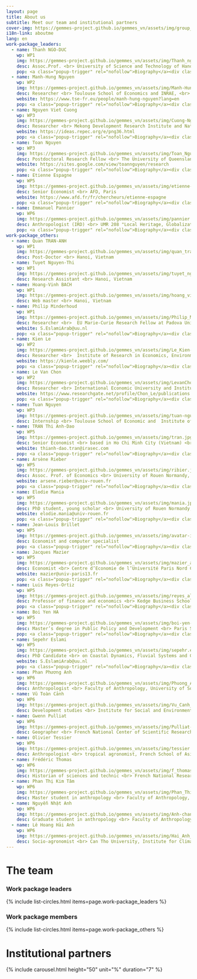 ```yaml
---
layout: page
title: About us
subtitle: Meet our team and institutional partners 
cover-img: https://gemmes-project.github.io/gemmes_vn/assets/img/group_photo.jpg
i18n-link: aboutme
lang: en
work-package_leaders:
  - name: Thanh NGO-DUC
    wp: WP1
    img: https://gemmes-project.github.io/gemmes_vn/assets/img/Thanh_ngo-duc.jpg
    desc: Assoc.Prof. <br> University of Science and Technology of Hanoi
    pop: <a class="popup-trigger" rel="nofollow">Biography</a><div class="popup">Assoc. Prof. Thanh Ngo-Duc obtained his engineer diploma (2001), master (2002) and PhD degrees in France (2005) and then spent three years at the University of Tokyo for his Post-Doctoral research on hydro-meteorological modelling. He is currently the Co-Director of the Department of Space and Applications (DSA), and the co-director of the LOTUS International Joint Laboratory (http://lotus.usth.edu.vn) at the University of Science and Technology of Hanoi (USTH). Dr. Thanh Ngo-Duc also leads the research group of Remote Sensing and Modelling of Surface and Atmosphere (REMOSAT), which is recognized as one of the groups with good scientific publishing and international cooperation achievements in Vietnam. His research, using modeling and remote sensing tools, focuses on the topics of natural disasters and climate change, including floods and heavy rainfall mechanisms.<span class="popup-btn-close">close</span></div>
  - name: Manh-Hung Nguyen
    wp: WP2
    img: https://gemmes-project.github.io/gemmes_vn/assets/img/Manh-Hung-Nguyen_alt.jpg
    desc: Researcher <br> Toulouse School of Economics and INRAE, <br> Toulouse, France
    website: https://www.tse-fr.eu/people/manh-hung-nguyen?lang=en
    pop: <a class="popup-trigger" rel="nofollow">Biography</a><div class="popup">Manh-Hung Nguyen is researcher at INRAE and Toulouse School of Economics. He obtained his Phd at University of Paris1.  His research concerns endogenous growth theory and environmental economics. He has published scientific papers on general equilibrium, endogenous growth and natural resources, epidemics  and flood risk management policies. He has been Research Fellow at NUS in Singapore, and Visiting Fellow at Cornell University. He directly participates and coordinates various research projects in Vietnam and France, especially in the fields of agriculture, infectious disease, energy and climate change. <span class="popup-btn-close">close</span></div>
  - name: Nguyen Viet Cuong
    wp: WP3
    img: https://gemmes-project.github.io/gemmes_vn/assets/img/Cuong-Nguyen.jpg
    desc: Researcher <br> Mekong Development Research Institute and National Economics University
    website: https://ideas.repec.org/e/png36.html
    pop: <a class="popup-trigger" rel="nofollow">Biography</a><div class="popup"> Nguyen Viet Cuong is a researcher and lecturer in the Institute of Public Policy and Management at the National Economics University in Hanoi, Vietnam and currently conducts research in the Mekong Development Research Institute. Dr. Cuong received his PhD in Development Economics from Wageningen University, the Netherlands. His experience includes working in the fields of impact evaluation, poverty analysis, ethnic minority, education and health issues.<span class="popup-btn-close">close</span></div>
  - name: Toan Nguyen
    wp: WP3
    img: https://gemmes-project.github.io/gemmes_vn/assets/img/Toan_Nguyen.JPG
    desc: Postdoctoral Research Fellow <br> The University of Queensland
    website: https://sites.google.com/view/toannguyen/research
    pop: <a class="popup-trigger" rel="nofollow">Biography</a><div class="popup"> Toan Nguyen is a Research Associate at Queensland  University and a researcher at the  Institute of Research in Economics, Environment, and Data Science (IREEDS). His research interests are in labor economics and economics of immigration. He has published in highly ranking international journals such as - European Economic Review, Social Science and Medicine, and The World Economy.<span class="popup-btn-close">close</span></div>
  - name: Etienne Espagne 
    wp: WP5
    img: https://gemmes-project.github.io/gemmes_vn/assets/img/etienne-espagne.jpg
    desc: Senior Economist <br> AFD, Paris
    website: https://www.afd.fr/fr/chercheurs/etienne-espagne
    pop: <a class="popup-trigger" rel="nofollow">Biography</a><div class="popup">Étienne Espagne est économiste de l’environnement et du développement. Ses programmes de recherche portent sur les impacts socio-économiques du changement climatique et sur les stratégies d’adaptation et d’atténuation mises en œuvre dans les pays émergents et en développement, notamment en Asie du Sud-est. C’est le cas par exemple du programme GEMMES Vietnam ou du programme Facilité Inégalités dans les pays du Bas Mékong. Plus globalement, les travaux d’Étienne Espagne s’intéressent aux politiques financières visant une transition bas carbone et résiliente, qui ont suivi la signature de l’Accord de Paris. Docteur en économie de l’environnement de l’École des hautes études en sciences sociales (EHESS), Étienne Espagne est également diplômé de l’école Mines ParisTech et de l’École d’économie de Paris. Il a publié dans diverses revues académiques, sur des sujets liés au changement climatique et aux politiques énergétiques. Il enseigne régulièrement à l’Université Paris 1, à l’EHESS, à l’École Polytechnique et à l’ENSTA Paris. Avant de rejoindre l’AFD en 2017, il a travaillé pour le Centre d’études prospectives et d’information internationale (CEPII), France Stratégie et le Centre international de recherche sur l’environnement et le développement (CIRED). <span class="popup-btn-close">close</span></div>
  - name: Emmanuel Pannier
    wp: WP6
    img: https://gemmes-project.github.io/gemmes_vn/assets/img/pannier.jpg
    desc: Anthropologist (IRD) <br> UMR 208 "Local Heritage, Globalization and environment".
    pop: <a class="popup-trigger" rel="nofollow">Biography</a><div class="popup">Dr. Emmanuel Pannier, anthropologist, is a research fellow at French National Research Institute for Sustainable Development (IRD), in a Research Unit called “local heritage, environment and globalization” (IRD & National Museum of Natural History). He is also associate researcher at Center for Southeast Asian Studies (EHESS-CNRS-INALCO). Working in Vietnam since 2005, he is now hosted by the University of Social Sciences and Humanities of Hanoi. His research areas are mainly in the field of “economic anthropology” and “anthropology of development” and deal with non-commercial flows (ceremonial exchanges, gift-giving, debts, mutual aid, tontines, etc.), networks of personal relationships, social regulation regimes and social change among rural populations. He is currently working on local responses to climate and environmental change in Vietnam in the framework of the GEMMES VN project (AFD).<span class="popup-btn-close">close</span></div>
work-package_others:
  - name: Quan TRAN-ANH
    wp: WP1  
    img: https://gemmes-project.github.io/gemmes_vn/assets/img/quan_tran_ahn.jpg
    desc: Post-Doctor <br> Hanoi, Vietnam
  - name: Tuyet Nguyen-Thi 
    wp: WP1
    img: https://gemmes-project.github.io/gemmes_vn/assets/img/tuyet_nguyen_thi.jpg
    desc: Research Assistant <br> Hanoi, Vietnam
  - name: Hoang-Vinh BACH
    wp: WP1
    img: https://gemmes-project.github.io/gemmes_vn/assets/img/hoang_vinh_bach.jpg
    desc: Web master <br> Hanoi, Vietnam
  - name: Philip Minderhoud
    wp: WP1  
    img: https://gemmes-project.github.io/gemmes_vn/assets/img/Philip_Minderhoud_alt.jpg
    desc: Researcher <br>  EU Marie-Curie Research Fellow at Padova University, Italy
    website: S.EslamiArab@uu.nl 
    pop: <a class="popup-trigger" rel="nofollow">Biography</a><div class="popup">He is an expert on subsidence in deltaic areas, with the specific focus on the Mekong delta in Vietnam. He received a PhD for his dissertation titled - The Sinking Mega delta - Present and future subsidence of the Vietnamese Mekong delta (2019) at Utrecht University within the Dutch-Vietnamese Rise and Fall project. During his PhD research he studied delta subsidence in the Mekong delta by integrating data and methods from various scientific disciplines, including geology, hydrogeology, geotechnical engineering and remote sensing. As Postdoc within the ‘Water, Climate and Future Deltas’ research focus area of Utrecht University he focused on developing pathways to a sustainable future for subsiding deltas impacted by climate change and high rates of relative sea level rise. As expert at the Deltares research institute he has been involved in a range of applied science projects, several located in Vietnam, translating science on sinking deltas towards policy. Currently, he is an EU Marie-Curie Research Fellow at Padova University, Italy on the MSCA-IF Project - InSPiRED - Improving Subsidence PREdictions in Delta systems - aimed to bridge the gap between geosciences and geoengineering and improving our numerical capacities to predict future relative sea-level rise in deltas. Beside doing fundamental research towards the processes and causes underlying delta subsidence, he actively focuses on impact-orientated research aiming to create awareness, achieve societal research uptake and aid delta policymakers to develop strategies to cope with ongoing land subsidence and accelerated sea-level rise. <span class="popup-btn-close">close</span></div>
  - name: Kien Le
    wp: WP2
    img: https://gemmes-project.github.io/gemmes_vn/assets/img/Le_Kien-WP2_ECO.JPG
    desc: Researcher <br>  Institute of Research in Economics, Environment and Data Science (IRREDS).
    website: https://kienle.weebly.com/
    pop: <a class="popup-trigger" rel="nofollow">Biography</a><div class="popup">Dr. Kien Le’s primary research interests lie broadly in the area of economic development. He got a PhD in Economics in Louisiana State University.  Since 2020, he is a researcher at the Institute of Research in Economics, Environment and Data Science. He is passionate about combating inefficiency and poverty. His research employs both structural and reduced form methodologies in a wide variety of settings. <span class="popup-btn-close">close</span></div>
  - name: Le Van Chon
    wp: WP2
    img: https://gemmes-project.github.io/gemmes_vn/assets/img/LevanChon-picture.jpg
    desc: Researcher <br> International Economic University and Institute of Research in Economics, Environment and Data Science (IREEDS)
    website: https://www.researchgate.net/profile/Chon_Le/publications
    pop: <a class="popup-trigger" rel="nofollow">Biography</a><div class="popup">Dr. Chon LE-VAN received his PhD in Economics at University of Georgia, USA. Since 2015, he has served as the Department Head and lecturer at International University, Vietnam National University and researcher at the Institute of Research in Economics, Environment and Data Science. His research area is Applied Microeconomics, Applied Econometrics, and Industrial Organization. Dr. Chon is the author and co-author of two books in Econometrics and Big Data and Modelling. <span class="popup-btn-close">close</span></div>
  - name: Tuan Nguyen
    wp: WP3
    img: https://gemmes-project.github.io/gemmes_vn/assets/img/tuan-nguyen.jpg
    desc: Internship <br> Toulouse School of Economic and  Institute of Research in Economics, Environment and Data Science (IRREDS).
  - name: TRAN Thi Anh-Dao 
    wp: WP5
    img: https://gemmes-project.github.io/gemmes_vn/assets/img/tran.jpg
    desc: Senior Economist <br> based in Ho Chi Minh City (Vietnam) <br> IRASEC, Bangkok, Thailand
    website: thianh-dao.tran@irasec.com
    pop: <a class="popup-trigger" rel="nofollow">Biography</a><div class="popup">TRAN Thi Anh-Dao holds a tenure-track position in Economics at the University of Rouen Normandy (France) before being awarded by the French CNRS (National Centre for Scientific Research) for a 2-year secondment in Vietnam. She is currently Senior Economist at the Research Institute on Contemporary Southeast Asia (IRASEC-CNRS) and based in Ho Chi Minh-City. During her research fellowship at the Centre for Research in Economics Applied to Globalization (CREAM-University of Rouen), she was posted at the French Institut de Recherche pour le Développement (DIAL-IRD) in Hanoi from September 2011 to September 2013. Her main fields of interest are the development issues of globalization with a focus on comparative studies of East and Southeast Asia. She has published her research works in leading international journals like Comparative Economic Studies, Journal of Economic Integration, Journal of Development Studies or Post-Communist Economies. Her current research work deals with the environmental competition issue in the globalization era, South-South trade integration, gender issues under export-led growth, and more broadly export performance and development sustainability. She has also a longstanding experience in training programs for public officials on areas of international development, trade globalization. She has provided specialist advice and expertise, subject leadership in the fields to academic staff, policy-makers and external bodies like the European Commission.<span class="popup-btn-close">close</span></div>
  - name: Arsène Rieber
    wp: WP5
    img: https://gemmes-project.github.io/gemmes_vn/assets/img/ribier.jpg
    desc: Assoc. Prof. of Economics <br> University of Rouen Normandy, France.
    website: arsene.rieber@univ-rouen.fr
    pop: <a class="popup-trigger" rel="nofollow">Biography</a><div class="popup">Arsène Rieber is Associate Professor of Economics at the University of Rouen Normandy (France). His main research interests are macrodynamics, development economics, international economics and Post-Keynesian economics. His recent works deal with the sustainability of an economic strategy based on export diversification and on export-led growth. He is also involved in the General Monetary and Multisectoral Macrodynamics for the Ecological Shift Project (GEMMES-Vietnam, AFD) under WP5.2 sub-package “Measuring the impact of climate change on Vietnam’s international trade position”. He has written for major economic journals like Cambridge Journal of Economics, Journal of Post Keynesian economics, Structural Change and Economic Dynamics, Journal of Economic Integration, Journal of Economic Development, International Economics and La Revue Economique, as well as in other national and international reviews.<span class="popup-btn-close">close</span></div>
  - name: Elodie Mania
    wp: WP5  
    img: https://gemmes-project.github.io/gemmes_vn/assets/img/mania.jpg
    desc: PhD student, young scholar <br> University of Rouen Normandy, France.
    website: elodie.mania@univ-rouen.fr
    pop: <a class="popup-trigger" rel="nofollow">Biography</a><div class="popup">Elodie Mania is a young scholar and assistant professor at the University of Rouen Normandy (France). Her doctoral thesis is in the fields of development economics, macroeconomics and international economics. With recent publications in scientific journals like Journal of International Development or Structural Change and Economic Dynamics, her research works focus on economic issues related to trade diversification and the vulnerability of growth models in developing countries to macroeconomic instabilities and environmental issues.<span class="popup-btn-close">close</span></div>
  - name: Jean-Louis Brillet
    wp: WP5  
    img: https://gemmes-project.github.io/gemmes_vn/assets/img/avatar-icon.png
    desc: Economist and computer specialist
    pop: <a class="popup-trigger" rel="nofollow">Biography</a><div class="popup">Jean Louis Brillet is a recognized international expert in econometric modelling. His experience combines theory, practice and education. He is the author of several books on modeling, using a very applied approach through the EViews software.In his numerous cooperating projects, he has devised a methodology focusing on the interaction between the expert and the local team. As a computer specialist, he has produced several original methods and tools for managing models.<span class="popup-btn-close">close</span></div>
  - name: Jacques Mazier
    wp: WP5  
    img: https://gemmes-project.github.io/gemmes_vn/assets/img/mazier_alt.jpg
    desc: Economist <br> Centre d’Economie de l’Université Paris Nord CEPN – UMR CNRS 7234  <br> Université Sorbonne Paris Nord
    website: mazier@univ-paris13.fr
    pop: <a class="popup-trigger" rel="nofollow">Biography</a><div class="popup"> Ecole Polytechnique (1966); doctorat d'état ès sciences économiques, Université Paris I (1974); agrégation de sciences économiques (1975) Chargé de mission, Direction de la prévision, Ministère de l’économie et des finances (1970-1975) ; professeur de sciences économiques, Université de Rennes I (1976-1981); chargé de mission, Commissariat Général du Plan (1981-1983) ; directeur de l’I.R.E.S. (1985-1988); professeur, Université Paris-Nord (1983-2013); professeur émérite (depuis 2013) ; chercheur associé à la chaire Energie et prospérité (depuis 2019)<br>Centre d’Economie de l’Université Paris Nord CEPN – UMR CNRS 7234 ; Université Sorbonne Paris Nord<br>Ouvrages récents <br>“L’économie vietnamienne en transition - les facteurs de la réussite”, L’Harmattan, co-édité avec C. Le Van, 1998.<br>"When economic crises endure", M.E. Sharpe, New York, avec M. Baslé et J.F. Vidal, 1999 <br>“L’économie vietnamienne et la crise asiatique”, L’Harmattan, co-édité avec C. Le Van, 1999.<br>"Les grandes économies européennes", Repères, La Découverte, 1999. <br>“L’économie mondiale en 2030 - ruptures et continuité”, co-édité avec P. Petit et D. Plihon, Economica, 2013 <br>« Quand les crises reviennent », avec M. Clévenot et V. Duwicquet, Economica, 2016. <br>« Global imbalances and financial capitalism, Stock-Flow-Consistent modelling », Routledge, 2020 <span class="popup-btn-close">close</span></div>
  - name: Luis Reyes-Ortiz
    wp: WP5  
    img: https://gemmes-project.github.io/gemmes_vn/assets/img/reyes_alt.png
    desc: Professor of finance and economics <br> Kedge Business School 
    pop: <a class="popup-trigger" rel="nofollow">Biography</a><div class="popup">I hold a PhD in macroeconomics from Paris 13 and a Master degree in economic modeling from Paris 1 University. My PhD thesis studies the shifts in objectives of economic policy in France since the seventies. Currently developing empirical stock-flow models for prospective purposes and scenario analysis, I currently work at Kedge Business School as professor of finance and economics. My research focuses on the international financial system, financialization, demand regimes in Latin America, the Chinese economy, the exchange rate, monetary disparities in the euro zone, the energy transition, and other related subjects. <span class="popup-btn-close">close</span></div>
  - name: Boi Yen HA
    wp: WP5  
    img: https://gemmes-project.github.io/gemmes_vn/assets/img/boi-yen-ha.jpg
    desc: Master’s degree in Public Policy and Development <br> Paris School of Economics   
    pop: <a class="popup-trigger" rel="nofollow">Biography</a><div class="popup">Currently undertaking a Master’s degree in Public Policy and Development at the Paris School of Economics jointly founded by the top French academic institutions, HA Boi Yen receives rigorous training in analytical and quantitative economic methods with an emphasis on both policy and practice. As part of the GEMMES project, her work focuses on the impact of extreme events on Vietnam using remote sensing technology and the associated implications of climate change. She is passionate about bridging the gap between natural science and economics to contribute to well-informed policy-making on climate change adaptation <span class="popup-btn-close">close</span></div>
  - name: Sepehr Eslami
    wp: WP5  
    img: https://gemmes-project.github.io/gemmes_vn/assets/img/sepehr.eslami.jpg
    desc: PhD Candidate <br> on Coastal Dynamics, Fluvial Systems and Global Change <br>  Utrecht University. 
    website: S.EslamiArab@uu.nl 
    pop: <a class="popup-trigger" rel="nofollow">Biography</a><div class="popup">Sepehr Eslami, MSc, with 10-years+ of experience from marine contracting to consultancy and academia, is a part time researcher/advisor at Deltares and an independent consultant. He is also a part-time PhD fellow at Utrecht University (the Netherlands), addressing fluvial and marine dynamics of deltas in the context of global climate change. With deep understanding of environmental systems, he has advised/lead a wide range of projects with different scopes (development to execution) in Europe, SE Asia and Middle East. Over the past 6 years, in the context of the Rise & Fall Project, he has recently developed an integrated framework for the Mekong mega-Delta, combining multiple 3D delta-wide numerical models. He has applied this integrated framework to develop environmental pathways for the delta, to study basin-wide water and food security. As a member of Netherlands Centre for Coastal Research (NCK) and Coastal Engineering Research Council (CERC), his interests are in connecting deep understanding of environmental systems dynamics to multi-disciplinary development of adaptation strategies.<span class="popup-btn-close">close</span></div>
  - name: Phan Phương Anh
    wp: WP6
    img: https://gemmes-project.github.io/gemmes_vn/assets/img/Phuong_Anh.JPG
    desc: Anthropologist <br> Faculty of Anthropology, University of Social Sciences and Humanities, Vietnam National University
  - name: Vũ Toàn Cảnh
    wp: WP6
    img: https://gemmes-project.github.io/gemmes_vn/assets/img/Vu_Canh_Toan.jpg
    desc: Development studies <br> Institute for Social and Environmental Transition–International (ISET-International).
  - name: Gwenn Pulliat
    wp: WP6
    img: https://gemmes-project.github.io/gemmes_vn/assets/img/Pulliat-Gwenn.jpg
    desc: Geographer <br> French National Center of Scientific Research (CNRS), UMR 5281 "Actors, Resources et Territory in Development".
  - name: Olivier Tessier
    wp: WP6
    img: https://gemmes-project.github.io/gemmes_vn/assets/img/tessier.jpg
    desc: Anthropologist <br> tropical agronomist, French School of Asian Studies (EFEO).
  - name: Frédéric Thomas
    wp: WP6
    img: https://gemmes-project.github.io/gemmes_vn/assets/img/f_thomas.jpg
    desc: Historian of sciences and technic <br> French National Research Institute for Sustainable Development (IRD), UMR 208 "Local Heritage, Globalization and environment".
  - name: Phan Thị Kim Tâm
    wp: WP6
    img: https://gemmes-project.github.io/gemmes_vn/assets/img/Phan_Thi_Kim_Tam.jpg
    desc: Master student in anthropology <br> Faculty of Anthropology, University of Social Sciences and Humanities, Vietnam National University
  - name: Nguyễn Nhật Anh
    wp: WP6
    img: https://gemmes-project.github.io/gemmes_vn/assets/img/Anh-chan-dung.jpg
    desc: Graduate student in anthropology <br> Faculty of Anthropology, University of Social Sciences and Humanities, Vietnam National University
  - name: Lê Hoang Hải Anh
    wp: WP6
    img: https://gemmes-project.github.io/gemmes_vn/assets/img/Hai_Anh_alt.jpg
    desc: Socio-agronomist <br> Can Tho University, Institute for Climate Change (DRAGON)
---
```


<html>
<head>

<style>




/*test*/


.main{
	padding-top: 20px;
	padding-bottom: 20px;
}

.top{
	width: 100%;
	position: fixed;
	background-color: #f7f7f7;
	padding-top: 20px;
	padding-bottom: 20px;
	padding-left: 0%;
	padding-right: 0%;
}


.items{
	background-color: #ffffff;
	width: 100%;
	padding-top: 0px;
}

.app{
	margin-left: 0px;
	margin-right: 0px; 
}
.app_top {
    display: table-cell;
}
.app_top img {
    float: left;
}

.logo {
	width:30%;
	height:100%;
	padding: 1em;
	display: inline-block;
	float:left;
	vertical-align: middle;
}


.helper {
    display: inline-block;
    height: 100%;
    vertical-align: middle;
}

.institu_title {
	padding: 10px 20px 10px 10px;
	float: right;
	width: 70%;
	font-weight: 900;
}
.institu_desc {
	padding: 10px 20px 10px 10px;
	float: right;
	width: 70%;
	font-weight: lighter;
	text-align: justify;
}

.institu_link{
	padding: 10px 20px 10px 10px;
	float: right;
	width: 70%;
}
/* Accordion */

.accordion {
  background-color: #edede9;
  color: #250e62;
  cursor: pointer;
  padding: 18px;
  width: 30%;
  border: none;
  text-align: left;
  outline: none;
  font-size: 15px;
  transition: 0.4s;
  font-weight: 900;
}

.active, .accordion:hover {
  color: #da291c; 
  background-color: #edede9;
}

.panel {
  padding: 0 18px;
  display: none;
  background-color: #FFFFFF;
  overflow: hidden;
}

.accordion:after {
  content: '\02795'; /* Unicode character for "plus" sign (+) */
  font-size: 13px;
  color: #777;
  float: right;
  margin-left: 5px;
}

.active:after {
  content: "\2796"; /* Unicode character for "minus" sign (-) */
}

/* Popup box BEGIN */

@import url('http://fonts.googleapis.com/css?family=Open+Sans:400,600,700');

/* Styling the Popup Window */
.popup-trigger { 
	display: block; 
	margin: 0 auto; 
	padding: 5px; 
	max-width: 260px; 
	color: #250e62;
    font-size: 16px; 
	font-weight: 700; 
	text-align: center; 
	text-transform: uppercase; 
	line-height: 24px; 
	cursor: pointer; 
	}
.popup {
	display: none; 
	position: absolute; 
	top: 50%; 
	left: 50%; 
	width: 700px;  
	padding: 50px 30px;
  	background: #002d43; 
	opacity: 0.95; 
	color: #FFF; 
	font-size: 19px; 
	line-height: 30px; 
	z-index: 9999;
	transform: translate(-50%, -50%);
	text-align: justify;
	text-justify: inter-word;
	}
.popup-mobile {
	position: relative; 
	top: 0; 
	left: 0; 
	margin: 30px 0 0; 
	width: 100%;
	}
.popup-btn-close {
	position: absolute; 
	top: 8px; 
	right: 14px; 
	color: #4EBD79; 
	font-size: 14px; 
	font-weight: bold; 
	text-transform: uppercase; 
	cursor: pointer;
	}



/* extra about */

.about-wptitle {
	margin-bottom: 10px;
	margin-top: 10px;
	text-align: center;
}

.about-ttitle {
	margin-bottom: 10px;
	margin-top: 10px;
	text-align: left;
}
</style>

</head>


<h1> The team </h1>

<div class="about-ttitle">
	<h3> Work package leaders </h3>
</div>
	{% include list-circles.html items=page.work-package_leaders %}

<div class="about-ttitle">
	<h3> Work package members</h3>
</div>
	{% include list-circles.html items=page.work-package_others %}


<h1>  Institutional partners </h1>


{% include carousel.html height="50" unit="%" duration="7" %}








<script src="https://ajax.googleapis.com/ajax/libs/jquery/1.11.1/jquery.min.js"></script>

<script>
// Popup Window
var scrollTop = '';
var newHeight = '100';

$(window).bind('scroll', function() {
   scrollTop = $( window ).scrollTop();
   newHeight = scrollTop + 100;
});

$('.popup-trigger').click(function(e) {
 e.stopPropagation();
 if(jQuery(window).width() < 767) {
   $(this).after( $(this).nextAll('.popup:first') );
   $(this).nextAll('.popup:first').show().addClass('popup-mobile').css('top', 0);
   $('html, body').animate({
		scrollTop: $(this).nextAll('.popup:first').offset().top
	}, 500);
 } else {
	 $('.popup').hide();
	 $(this).nextAll('.popup:first').removeClass('popup-mobile').css('top', newHeight).toggle();
 };
});

$('html').click(function() {
 $('.popup').hide();
});

$('.popup-btn-close').click(function(e){
  $(this).parent().hide();
});

$('.popup').click(function(e){
  e.stopPropagation();
});







</script>



<script>
//Accordion
var acc = document.getElementsByClassName("accordion");
var i;

for (i = 0; i < acc.length; i++) {
  acc[i].addEventListener("click", function() {
    this.classList.toggle("active");
    var panel = this.nextElementSibling;
    if (panel.style.display === "block") {
      panel.style.display = "none";
    } else {
      panel.style.display = "block";
    }
  });
}


</script>